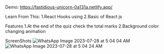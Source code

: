 Demo:
https://fastidious-unicorn-0a131a.netlify.app/

Learn From This:
1.React Hooks using
2.Basic of React js

Features
1.At the  end of the quiz check the total marks
2.Background color changing animation



ScreenShots
![WhatsApp Image 2023-07-28 at 5 04 04 AM](https://github.com/nallaperumal007/ReactQuizApp/assets/139489689/34a11bc0-908f-41d9-b34a-7eeecc4be6b9)
![WhatsApp Image 2023-07-28 at 5 04 24 AM](https://github.com/nallaperumal007/ReactQuizApp/assets/139489689/71ac4b94-bf1f-4384-a972-d72217208e4c)

